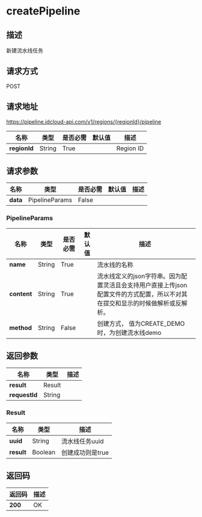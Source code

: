 # createPipeline


## 描述
新建流水线任务

## 请求方式
POST

## 请求地址
https://pipeline.jdcloud-api.com/v1/regions/{regionId}/pipeline

|名称|类型|是否必需|默认值|描述|
|---|---|---|---|---|
|**regionId**|String|True| |Region ID|

## 请求参数
|名称|类型|是否必需|默认值|描述|
|---|---|---|---|---|
|**data**|PipelineParams|False| | |

### PipelineParams
|名称|类型|是否必需|默认值|描述|
|---|---|---|---|---|
|**name**|String|True| |流水线的名称|
|**content**|String|True| |流水线定义的json字符串。因为配置灵活且会支持用户直接上传json配置文件的方式配置，所以不对其在提交和显示的时候做解析或反解析。|
|**method**|String|False| |创建方式， 值为CREATE_DEMO时，为创建流水线demo|

## 返回参数
|名称|类型|描述|
|---|---|---|
|**result**|Result| |
|**requestId**|String| |

### Result
|名称|类型|描述|
|---|---|---|
|**uuid**|String|流水线任务uuid|
|**result**|Boolean|创建成功则是true|

## 返回码
|返回码|描述|
|---|---|
|**200**|OK|
